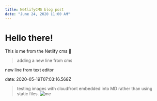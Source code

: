 ```yaml
---
title: NetlifyCMS blog post
date: "June 24, 2020 11:00 AM"
---
```


# Hello there!

This is me from the Netlify cms 🕺

> adding a new line from cms

new line from text editor

date: 2020-05-19T07:03:16.568Z

> testing images with cloudfront embedded into MD rather than using static files.
> ![me](/images/ryan.jpg)
